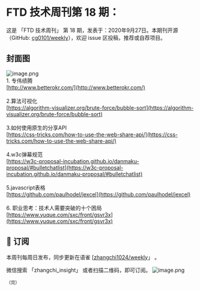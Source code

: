 # FTD 技术周刊第 18 期：
这是 「FTD 技术周刊」 第 18 期，发表于：2020年9月27日。本期刊开源（GitHub: [cg0101/weekly](https://github.com/cg0101/weekly)），欢迎 issue 区投稿，推荐或自荐项目。
## 封面图


![image.png](https://cdn.nlark.com/yuque/0/2020/png/132503/1605583434349-0ceb1464-8bb4-405a-a882-c4e08eaaa6ae.png#height=721&id=mwJKv&margin=%5Bobject%20Object%5D&name=image.png&originHeight=721&originWidth=1080&originalType=binary&size=1338833&status=done&style=none&width=1080)<br />1. 专伟绩腾<br />[http://www.betterokr.com/](http://www.betterokr.com/)<br />
<br />2.算法可视化<br />[https://algorithm-visualizer.org/brute-force/bubble-sort](https://algorithm-visualizer.org/brute-force/bubble-sort)<br />
<br />3.如何使用原生的分享API<br />[https://css-tricks.com/how-to-use-the-web-share-api/](https://css-tricks.com/how-to-use-the-web-share-api/)<br />
<br />4.w3c弹幕规范<br />[https://w3c-proposal-incubation.github.io/danmaku-proposal/#bulletchatlist](https://w3c-proposal-incubation.github.io/danmaku-proposal/#bulletchatlist)<br />
<br />5.javascript表格<br />[https://github.com/paulhodel/jexcel](https://github.com/paulhodel/jexcel)<br />
<br />6. 职业思考：技术人需要突破的十个困局<br />[https://www.yuque.com/sxc/front/gsvr3x](https://www.yuque.com/sxc/front/gsvr3x)



## 📅 订阅
本周刊每周日发布，同步更新在语雀 [[zhangchi1024/weekly](https://www.yuque.com/zhangchi1024/weekly)」 。


微信搜索 「zhangchi_insight」 或者扫描二维码，即可订阅。
    ![image.png](https://cdn.nlark.com/yuque/0/2021/jpeg/132503/1640750963398-e8538e9e-6b96-46f7-abff-c93b56bdd377.jpeg?x-oss-process=image%2Fwatermark%2Ctype_d3F5LW1pY3JvaGVp%2Csize_36%2Ctext_5byg6amw%2Ccolor_FFFFFF%2Cshadow_50%2Ct_80%2Cg_se%2Cx_10%2Cy_10%2Fresize%2Cw_426%2Climit_0)
    
    （完）